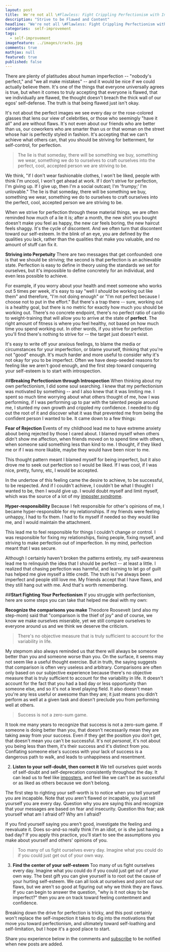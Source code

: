 ```yaml
---
layout: post
title:  We're not all \#Flawless: Fight Crippling Perfectionism with Introspection
description: "Strive to be Flawed and Content"
headline: "We're not all \#Flawless: Fight Crippling Perfectionism with Introspection"
categories:  self-improvement
tags: 
  - self-improvement
imagefeature: ../images/cracks.jpg
comments: true
mathjax: null
featured: true
published: false
---
```


There are plenty of platitudes about human imperfection -- "nobody's perfect," and "we all make mistakes" -- and it would be nice if we could actually believe them. It's one of the things that everyone universally agrees is true, but when it comes to truly accepting that everyone is flawed, that we individually are flawed, the thought doesn't breach the thick wall of our egos' self-defense. The truth is that being flawed just isn't okay.

It's not about the perfect images we see every day or the rose-colored glasses that lens our view of celebrities, or those who seemingly "have it all" and are without flaws. It's not even about our friends who are better than us, our coworkers who are smarter than us or that woman on the street whose hair is perfectly styled in fashion. It's accepting that we can't achieve what others can, that you should be striving for betterment, for self-control, for perfection.

> The lie is that someday, there will be something we buy, something we wear, something we do to ourselves to craft ourselves into the perfect, cool, accepted person we are striving to be.

 We think, "if I don't wear fashionable clothes, I won't be liked, people with think I'm uncool, I won't get ahead at work. If I don't strive for perfection, I'm giving up. If I give up, then I'm a social outcast; I'm 'frumpy;' I'm unlovable." The lie is that someday, there will be something we buy, something we wear, something we do to ourselves to craft ourselves into the perfect, cool, accepted person we are striving to be. 

When we strive for perfection through these material things, we are often reminded how much of a lie it is; after a month, the new shirt you bought doesn't make you feel as happy, the new car feels boring, the new haircut feels shaggy. It's the cycle of discontent. And we often turn that discontent toward our self-esteem. In the blink of an eye, you are defined by the qualities you lack, rather than the qualities that make you valuable, and no amount of stuff can fix it.

**Striving into Perpetuity**
There are two messages that get confounded: one is that we should be striving; the second is that perfection is an achievable state. Perfection is easy to define in theory using the standards we set for ourselves, but it's impossible to define concretely for an individual, and even less possible to achieve. 

For example, if you worry about your health and meet someone who works out 5 times per week, it's easy to say "well I *should* be working out like them" and therefore, "I'm not doing enough" or "I'm not perfect because I choose not to put in the effort." But there's a trap there -- sure, working out is a healthy goal, but there is no metric for exactly how much you should be working out. There's no concrete endpoint, there's no perfect ratio of cardio to weight-training that will allow you to arrive at the state of **perfect**. The right amount of fitness is where you feel healthy, not based on how much time you spend working out. In other words, if you strive for perfection you'll find there's nothing to strive for -- the target just doesn't exist. 

It's easy to write off your anxious feelings, to blame the media or circumstances for your imperfection, or blame yourself, thinking that you're not "good" enough. It's much harder and more useful to consider why it's not okay for you to be imperfect. Often we have deep-seeded reasons for feeling like we aren't good enough, and the first step toward conquering your self-esteem is to start with introspection.

##**Breaking Perfectionism through Introspection**
When thinking about my own perfectionism, I did some soul searching. I knew that my perfectionism was motivated by something -- and I also knew that it was limiting me. I spent so much time worrying about what others thought of me, how I was performing, if I was performing up to par with the talented people around me, I stunted my own growth and crippled my confidence. I needed to dig out the root of it and discover what it was that prevented me from being the confident person I wanted to be. It came down to a few things:

**Fear of Rejection**
Events of my childhood lead me to have extreme anxiety about being rejected by those I cared about. I blamed myself when others didn't show me affection, when friends moved on to spend time with others, when someone said something less than kind to me. I thought, if they liked me or if I was more likable, maybe they would have been nicer to me. 

This thought pattern meant I blamed myself for being imperfect, but it also drove me to seek out perfection so I would be liked. If I was cool, if I was nice, pretty, funny, etc, I would be accepted.

In the undertow of this feeling came the desire to achieve, to be successful, to be respected. And if I couldn't achieve, I couldn't be what I thought I wanted to be, then I would give up. I would doubt myself and limit myself, which was the source of a lot of my [imposter syndrome](http://dontshootthealbatross.com/writing/impostor-syndrome).

**Hyper-responsibility**
Because I felt responsible for other's opinions of me, I became hyper-responsible for my relationships. If my friends were feeling unhappy, I had to fix them. I had to fix myself if needed so they would like me, and I would maintain the attachment.

This lead me to feel responsible for things I couldn't change or control. I was responsible for fixing my relationships, fixing people, fixing myself, and striving to make perfection out of imperfection. In my mind, perfection meant that I was secure.

Although I certainly haven't broken the patterns entirely, my self-awareness lead me to relinquish the idea that I should be perfect -- at least a little. I realized that chasing perfection was harmful, and learning to let go of guilt has helped me give myself a little credit. The truth is I've always been imperfect and people still love me. My friends accept that I have flaws, and they still hang out with me. And that's worth remembering.

##**Start Fighting Your Perfectionism**
If you struggle with perfectionism, here are some steps you can take that helped me deal with my own:

**Recognize the comparisons you make**
Theodore Roosevelt (and also my step-mom) said that "comparison is the thief of joy" and of course, we know we make ourselves miserable, yet we still compare ourselves to everyone around us and we think we deserve the criticism. 

> There's no objective measure that is truly sufficient to account for the variability in life. 

My stepmom also always reminded us that there will always be someone better than you and someone worse than you. On the surface, it seems may not seem like a useful thought exercise. But in truth, the saying suggests that comparison is often very useless and arbitrary. Comparisons are often only based on our subjective experience because there's no objective measure that is truly sufficient to account for the variability in life. It doesn't account for the fact that you had a bad day or less opportunity than someone else, and so it's not a level playing field. It also doesn't mean you're any less useful or awesome than they are; it just means you didn't perform as well at a given task and doesn't preclude you from performing well at others.

> Success is not a zero-sum game.

It took me many years to recognize that success is not a zero-sum game. If someone is doing better than you, that doesn't necessarily mean they are taking away from your success. Even if they get the position you don't get, that doesn't mean you can't be successful. It's not *personal*, it's not about you being less than them, it's their success and it's distinct from you. Conflating someone else's success with your lack of success is a dangerous path to walk, and leads to unhappiness and resentment.

2) **Listen to your self-doubt, then correct it**
We tell ourselves quiet words of self-doubt and self-deprecation consistently throughout the day. It can lead us to feel like [imposters](http://dontshootthealbatross.com/writing/impostor-syndrome), and feel like we can't be as successful or as liked as others because we don't belong.

The first step to righting your self-worth is to notice when you tell yourself you are incapable. Note that you aren't flawed or incapable, you just tell yourself you are every day. Question why you are saying this and recognize that your messages are based on fear and insecurity. Question this fear; ask yourself what am I afraid of? Why am I afraid?

If you find yourself saying you aren't good, investigate the feeling and reevaluate it. Does so-and-so really think I'm an idiot, or is she just having a bad day? If you apply this practice, you'll start to see the assumptions you make about yourself and others' opinions of you.

> Too many of us fight ourselves every day. Imagine what you could do if you could just get out of your own way.

3) **Find the center of your self-esteem**
Too many of us fight ourselves every day. Imagine what you could do if you could just get out of your own way. The best gift you can give yourself is to root out the cause of your hurting self-esteem. We can all look at ourselves and point out our flaws, but we aren't so good at figuring out why we think they are flaws. If you can begin to answer the question, "why is it not okay to be imperfect?" then you are on track toward feeling contentment and confidence.

Breaking down the drive for perfection is tricky, and this post certainly won't replace the self-inspection it takes to dig into the motivations that move you toward perfectionism, and ultimately toward self-loathing and self-limitation, but I hope it's a good place to start.

Share you experience below in the comments and [subscribe](http://dontshootthealbatross.com/subscribe) to be notified when new posts are added.

